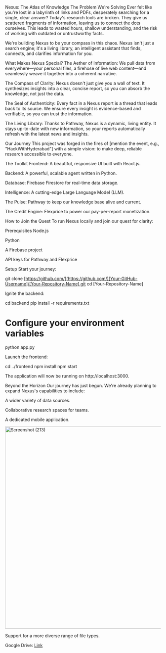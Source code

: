Nexus: The Atlas of Knowledge
The Problem We're Solving
Ever felt like you're lost in a labyrinth of links and PDFs, desperately searching for a single, clear answer? Today's research tools are broken. They give us scattered fragments of information, leaving us to connect the dots ourselves. This leads to wasted hours, shallow understanding, and the risk of working with outdated or untrustworthy facts.

We're building Nexus to be your compass in this chaos. Nexus isn't just a search engine; it's a living library, an intelligent assistant that finds, connects, and clarifies information for you.

What Makes Nexus Special?
The Aether of Information: We pull data from everywhere—your personal files, a firehose of live web content—and seamlessly weave it together into a coherent narrative.

The Compass of Clarity: Nexus doesn't just give you a wall of text. It synthesizes insights into a clear, concise report, so you can absorb the knowledge, not just the data.

The Seal of Authenticity: Every fact in a Nexus report is a thread that leads back to its source. We ensure every insight is evidence-based and verifiable, so you can trust the information.

The Living Library: Thanks to Pathway, Nexus is a dynamic, living entity. It stays up-to-date with new information, so your reports automatically refresh with the latest news and insights.

Our Journey
This project was forged in the fires of [mention the event, e.g., "HackWithHyderabad"] with a simple vision: to make deep, reliable research accessible to everyone.

The Toolkit
Frontend: A beautiful, responsive UI built with React.js.

Backend: A powerful, scalable agent written in Python.

Database: Firebase Firestore for real-time data storage.

Intelligence: A cutting-edge Large Language Model (LLM).

The Pulse: Pathway to keep our knowledge base alive and current.

The Credit Engine: Flexprice to power our pay-per-report monetization.

How to Join the Quest
To run Nexus locally and join our quest for clarity:

Prerequisites
Node.js

Python

A Firebase project

API keys for Pathway and Flexprice

Setup
Start your journey:

git clone [https://github.com/](https://github.com/)[Your-GitHub-Username]/[Your-Repository-Name].git
cd [Your-Repository-Name]

Ignite the backend:

cd backend
pip install -r requirements.txt
# Configure your environment variables
python app.py

Launch the frontend:

cd ../frontend
npm install
npm start

The application will now be running on http://localhost:3000.

Beyond the Horizon
Our journey has just begun. We're already planning to expand Nexus's capabilities to include:

A wider variety of data sources.

Collaborative research spaces for teams.

A dedicated mobile application.



<img width="861" height="654" alt="Screenshot (213)" src="https://github.com/user-attachments/assets/1382a682-f907-4c51-a3c7-1ff0becfa828" />


Support for a more diverse range of file types.

Google Drive: [Link](https://drive.google.com/file/d/1HAsZYgFofwixY5iywbCH1cP1KKycDNrS/view?usp=drive_link)
